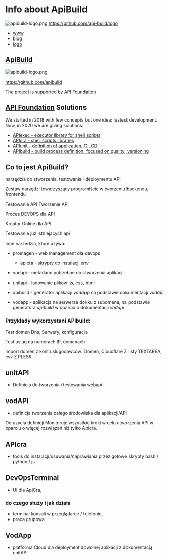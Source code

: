 # Info about ApiBuild

![apibuild-logo.png](http://logo.apibuild.com//apibuild-logo.png)
https://github.com/api-build/logo


+ [www](https://www.apibuild.com/)
+ [blog](https://blog.apibuild.com/)
+ [logo](https://logo.apibuild.com/)


## [ApiBuild](http://www.apibuild.com)

![apibuild-logo.png](https://logo.apibuild.com/apibuild-logo.png)

https://github.com/apibuild

The project is supported by [API Foundation](https://apifoundation.com)

## [API Foundation](https://apifoundation.com) Solutions
We started in 2018 with few concepts but one idea: fastest development.
Now, in 2020 we are giving solutions:

+ [APIexec - executor library for shell scripts](https://apiexec.com)
+ [APIcra - shell scripts libraries](https://apicra.com)
+ [APIunit - definition of application, CI, CD](https://APIunit.com)
+ [APIbuild - build process definition, focused on quality, versioning](https://apibuild.com)



## Co to jest ApiBuild?

narzędzia do stworzenia, testowania i deploymentu API

Zestaw narzędzi towarzyszący programiście w tworzeniu backendu, frontendu

Testowanie API
Tworzenie API

Proces DEVOPS dla API

Kreator Online dla API

Testowanie już istniejacych api

Inne narzedzia, ktore uzywa:

+ promagen - web management dla devops
	+ apicra - skrypty do instalacji env

+ vodapi - metadane potrzebne do stworzenia aplikacji	
+ unitapi - ladowanie plikow: js, css, html	
+ apibuild - generator aplikacji *vodapp* na podstawie dokumentacji *vodapi*
+ vodapp - aplikacja na serwerze dokku z subomena, na podstawie generatora *apibuild* w oparciu o dokumentacji *vodapi*


### Przykłady wykorzystani APIbuild:

Test domen
	Dns,
	Serwery, konfiguracja
	
Test uslug na numerach IP, domenach

Import domen z kont uslugodawcow:
Domen, 
Cloudflare
Z listy TEXTAREA, csv
Z PLESK


## unitAPI
-  Definicja do tworzenia i testowania webapi

## vodAPI
- definicja tworzenia całego środowiska dla aplikacji/API

Od uzycia definicji
Monitoruje wszystkie kroki w celu utworzenia API w oparciu o więcej rozwiązań niż tylko Apicra.

## APIcra 
- tools do instalacji/usuwania/naprawiania przez gotowe skrypty bash / python / js

## DevOpsTerminal
- UI dla ApiCra, 

### do czego służy i jak działa
+ terminal konsoli w przeglądarce / telefonie, 
+ praca grupowa


## VodApp
- platforma Cloud dla deployment dowolnej aplikacji z dokumentacją unitAPI

